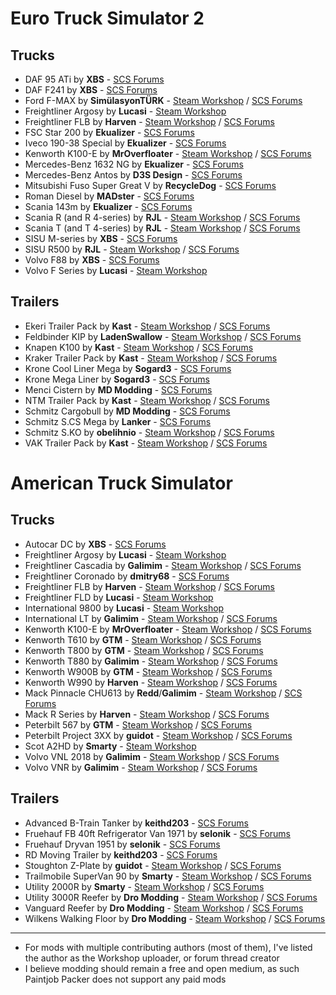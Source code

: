 # Euro Truck Simulator 2

## Trucks

* DAF 95 ATi by **XBS** - [SCS Forums](https://forum.scssoft.com/viewtopic.php?f=35&t=268236)
* DAF F241 by **XBS** - [SCS Forums](https://forum.scssoft.com/viewtopic.php?f=35&t=264917)
* Ford F-MAX by **SimülasyonTÜRK** - [Steam Workshop](https://steamcommunity.com/sharedfiles/filedetails/?id=1915802227) / [SCS Forums](https://forum.scssoft.com/viewtopic.php?f=35&t=274617)
* Freightliner Argosy by **Lucasi** - [Steam Workshop](https://steamcommunity.com/sharedfiles/filedetails/?id=882966056)
* Freightliner FLB by **Harven** - [Steam Workshop](https://steamcommunity.com/sharedfiles/filedetails/?id=867655192) / [SCS Forums](https://forum.scssoft.com/viewtopic.php?t=228835)
* FSC Star 200 by **Ekualizer** - [SCS Forums](https://forum.scssoft.com/viewtopic.php?f=35&t=142863)
* Iveco 190-38 Special by **Ekualizer** - [SCS Forums](https://forum.scssoft.com/viewtopic.php?f=35&t=251626)
* Kenworth K100-E by **MrOverfloater** - [Steam Workshop](https://steamcommunity.com/sharedfiles/filedetails/?id=1814887717) / [SCS Forums](https://forum.scssoft.com/viewtopic.php?f=207&t=274886)
* Mercedes-Benz 1632 NG by **Ekualizer** - [SCS Forums](https://forum.scssoft.com/viewtopic.php?f=35&t=171463)
* Mercedes-Benz Antos by **D3S Design** - [SCS Forums](https://forum.scssoft.com/viewtopic.php?f=35&t=158237)
* Mitsubishi Fuso Super Great V by **RecycleDog** - [SCS Forums](https://forum.scssoft.com/viewtopic.php?f=35&t=246380)
* Roman Diesel by **MADster** - [SCS Forums](https://forum.scssoft.com/viewtopic.php?f=35&t=251801)
* Scania 143m by **Ekualizer** - [SCS Forums](https://forum.scssoft.com/viewtopic.php?f=35&t=187840)
* Scania R (and R 4-series) by **RJL** - [Steam Workshop](https://steamcommunity.com/sharedfiles/filedetails/?id=1233285693) / [SCS Forums](https://forum.scssoft.com/viewtopic.php?f=35&t=177963)
* Scania T (and T 4-series) by **RJL** - [Steam Workshop](https://steamcommunity.com/sharedfiles/filedetails/?id=1233343065) / [SCS Forums](https://forum.scssoft.com/viewtopic.php?f=35&t=151394)
* SISU M-series by **XBS** - [SCS Forums](https://forum.scssoft.com/viewtopic.php?f=35&t=257924)
* SISU R500 by **RJL** - [Steam Workshop](https://steamcommunity.com/sharedfiles/filedetails/?id=647637188) / [SCS Forums](https://forum.scssoft.com/viewtopic.php?f=35&t=167433)
* Volvo F88 by **XBS** - [SCS Forums](https://forum.scssoft.com/viewtopic.php?f=35&t=253258)
* Volvo F Series by **Lucasi** - [Steam Workshop](https://steamcommunity.com/sharedfiles/filedetails/?id=1131584022)

## Trailers

* Ekeri Trailer Pack by **Kast** - [Steam Workshop](https://steamcommunity.com/sharedfiles/filedetails/?id=1430605250) / [SCS Forums](https://forum.scssoft.com/viewtopic.php?f=36&t=251460)
* Feldbinder KIP by **LadenSwallow** - [Steam Workshop](https://steamcommunity.com/sharedfiles/filedetails/?id=1958469898) / [SCS Forums](https://forum.scssoft.com/viewtopic.php?f=36&t=279245)
* Knapen K100 by **Kast** - [Steam Workshop](https://steamcommunity.com/sharedfiles/filedetails/?id=1709544505) / [SCS Forums](https://forum.scssoft.com/viewtopic.php?f=36&t=270442)
* Kraker Trailer Pack by **Kast** - [Steam Workshop](https://steamcommunity.com/sharedfiles/filedetails/?id=1431285928) / [SCS Forums](https://forum.scssoft.com/viewtopic.php?t=233975)
* Krone Cool Liner Mega by **Sogard3** - [SCS Forums](https://forum.scssoft.com/viewtopic.php?f=36&t=263489)
* Krone Mega Liner by **Sogard3** - [SCS Forums](https://forum.scssoft.com/viewtopic.php?f=36&t=260235)
* Menci Cistern by **MD Modding** - [SCS Forums](https://forum.scssoft.com/viewtopic.php?f=36&t=260010)
* NTM Trailer Pack by **Kast** - [Steam Workshop](https://steamcommunity.com/sharedfiles/filedetails/?id=1431253303) / [SCS Forums](https://forum.scssoft.com/viewtopic.php?f=36&t=250206)
* Schmitz Cargobull by **MD Modding** - [SCS Forums](https://forum.scssoft.com/viewtopic.php?f=36&t=252193)
* Schmitz S.CS Mega by **Lanker** - [SCS Forums](https://forum.scssoft.com/viewtopic.php?f=36&t=252428)
* Schmitz S.KO by **obelihnio** - [Steam Workshop](https://steamcommunity.com/sharedfiles/filedetails/?id=1762541488) / [SCS Forums](https://forum.scssoft.com/viewtopic.php?f=36&t=273447)
* VAK Trailer Pack by **Kast** - [Steam Workshop](https://steamcommunity.com/sharedfiles/filedetails/?id=1443578012) / [SCS Forums](https://forum.scssoft.com/viewtopic.php?f=36&t=256559)

# American Truck Simulator

## Trucks

* Autocar DC by **XBS** - [SCS Forums](https://forum.scssoft.com/viewtopic.php?f=207&t=275163)
* Freightliner Argosy by **Lucasi** - [Steam Workshop](https://steamcommunity.com/sharedfiles/filedetails/?id=882898189)
* Freightliner Cascadia by **Galimim** - [Steam Workshop](https://steamcommunity.com/sharedfiles/filedetails/?id=1836590955) / [SCS Forums](https://forum.scssoft.com/viewtopic.php?t=261518)
* Freightliner Coronado by **dmitry68** - [SCS Forums](https://forum.scssoft.com/viewtopic.php?f=207&t=205243)
* Freightliner FLB by **Harven** - [Steam Workshop](https://steamcommunity.com/sharedfiles/filedetails/?id=867643690) / [SCS Forums](https://forum.scssoft.com/viewtopic.php?t=228835)
* Freightliner FLD by **Lucasi** - [Steam Workshop](https://steamcommunity.com/sharedfiles/filedetails/?id=1322705595)
* International 9800 by **Lucasi** - [Steam Workshop](https://steamcommunity.com/sharedfiles/filedetails/?id=1322663266)
* International LT by **Galimim** - [Steam Workshop](https://steamcommunity.com/sharedfiles/filedetails/?id=1832865824) / [SCS Forums](https://forum.scssoft.com/viewtopic.php?f=207&t=272906)
* Kenworth K100-E by **MrOverfloater** - [Steam Workshop](https://steamcommunity.com/sharedfiles/filedetails/?id=1815959194) / [SCS Forums](https://forum.scssoft.com/viewtopic.php?f=207&t=274886)
* Kenworth T610 by **GTM** - [Steam Workshop](https://steamcommunity.com/sharedfiles/filedetails/?id=1305493186) / [SCS Forums](https://forum.scssoft.com/viewtopic.php?t=250790)
* Kenworth T800 by **GTM** - [Steam Workshop](https://steamcommunity.com/sharedfiles/filedetails/?id=1387205658) / [SCS Forums](https://forum.scssoft.com/viewtopic.php?f=207&t=254804)
* Kenworth T880 by **Galimim** - [Steam Workshop](https://steamcommunity.com/sharedfiles/filedetails/?id=1896118879) / [SCS Forums](https://forum.scssoft.com/viewtopic.php?f=207&t=261407)
* Kenworth W900B by **GTM** - [Steam Workshop](https://steamcommunity.com/sharedfiles/filedetails/?id=1378683697) / [SCS Forums](https://forum.scssoft.com/viewtopic.php?f=207&t=253412)
* Kenworth W990 by **Harven** - [Steam Workshop](https://steamcommunity.com/sharedfiles/filedetails/?id=1781104022) / [SCS Forums](https://forum.scssoft.com/viewtopic.php?t=274473)
* Mack Pinnacle CHU613 by **Redd**/**Galimim** - [Steam Workshop](https://steamcommunity.com/workshop/filedetails/?id=1943894280) / [SCS Forums](https://forum.scssoft.com/viewtopic.php?f=207&t=265785)
* Mack R Series by **Harven** - [Steam Workshop](https://steamcommunity.com/sharedfiles/filedetails/?id=1463066263) / [SCS Forums](https://forum.scssoft.com/viewtopic.php?f=207&t=256935)
* Peterbilt 567 by **GTM** - [Steam Workshop](https://steamcommunity.com/sharedfiles/filedetails/?id=1410475763) / [SCS Forums](https://forum.scssoft.com/viewtopic.php?f=207&t=255232)
* Peterbilt Project 3XX by **guidot** - [Steam Workshop](https://steamcommunity.com/sharedfiles/filedetails/?id=1835092596) / [SCS Forums](https://forum.scssoft.com/viewtopic.php?t=256189)
* Scot A2HD by **Smarty** - [Steam Workshop](https://steamcommunity.com/sharedfiles/filedetails/?id=661658019)
* Volvo VNL 2018 by **Galimim** - [Steam Workshop](https://steamcommunity.com/sharedfiles/filedetails/?id=1832939055) / [SCS Forums](https://forum.scssoft.com/viewtopic.php?f=207&t=201612)
* Volvo VNR by **Galimim** - [Steam Workshop](https://steamcommunity.com/sharedfiles/filedetails/?id=1833428947) / [SCS Forums](https://forum.scssoft.com/viewtopic.php?f=207&t=256338)

## Trailers

* Advanced B-Train Tanker by **keithd203** - [SCS Forums](https://forum.scssoft.com/viewtopic.php?f=208&t=263809)
* Fruehauf FB 40ft Refrigerator Van 1971 by **selonik** - [SCS Forums](https://forum.scssoft.com/viewtopic.php?f=208&t=282742)
* Fruehauf Dryvan 1951 by **selonik** - [SCS Forums](https://forum.scssoft.com/viewtopic.php?f=208&t=282617)
* RD Moving Trailer by **keithd203** - [SCS Forums](https://forum.scssoft.com/viewtopic.php?f=208&t=267374)
* Stoughton Z-Plate by **guidot** - [Steam Workshop](https://steamcommunity.com/sharedfiles/filedetails/?id=1098786581) / [SCS Forums](https://forum.scssoft.com/viewtopic.php?f=208&t=256202)
* Trailmobile SuperVan 90 by **Smarty** - [Steam Workshop](https://steamcommunity.com/sharedfiles/filedetails/?id=1165035373) / [SCS Forums](https://forum.scssoft.com/viewtopic.php?f=208&t=237570)
* Utility 2000R by **Smarty** - [Steam Workshop](https://steamcommunity.com/sharedfiles/filedetails/?id=909839320) / [SCS Forums](https://forum.scssoft.com/viewtopic.php?f=208&t=225213)
* Utility 3000R Reefer by **Dro Modding** - [Steam Workshop](https://steamcommunity.com/sharedfiles/filedetails/?id=1735332570) / [SCS Forums](https://forum.scssoft.com/viewtopic.php?f=208&t=276125)
* Vanguard Reefer by **Dro Modding** - [Steam Workshop](https://steamcommunity.com/sharedfiles/filedetails/?id=1845487381) / [SCS Forums](https://forum.scssoft.com/viewtopic.php?f=208&t=276125)
* Wilkens Walking Floor by **Dro Modding** - [Steam Workshop](https://steamcommunity.com/sharedfiles/filedetails/?id=1686749906) / [SCS Forums](https://forum.scssoft.com/viewtopic.php?f=208&t=276126)

---

* For mods with multiple contributing authors (most of them), I've listed the author as the Workshop uploader, or forum thread creator
* I believe modding should remain a free and open medium, as such Paintjob Packer does not support any paid mods